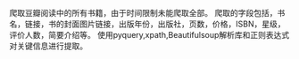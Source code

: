 爬取豆瓣阅读中的所有书籍，由于时间限制未能爬取全部。
爬取的字段包括，书名，链接，书的封面图片链接，出版年份，出版社，页数，价格，ISBN，星级，评价人数，简要介绍等。
使用pyquery,xpath,Beautifulsoup解析库和正则表达式对关键信息进行提取。
